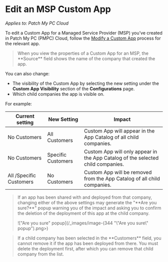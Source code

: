 # Edit an MSP Custom App

_Applies to: Patch My PC Cloud_

To edit a Custom App for a Managed Service Provider (MSP) you’ve created in Patch My PC (PMPC) Cloud, follow the [Modify a Custom App](../../custom-apps/modify-a-custom-app.md) process for the relevant app.

<blockquote class="wp-block-quote is-note">
<p>When you view the properties of a Custom App for an MSP, the **Source** field shows the name of the company that created the app.</p>
</blockquote>

You can also change:

* The visibility of the Custom App by selecting the new setting under the **Custom App Visibility** section of the **Configurations** page.
* Which child companies the app is visible on.

For example:

| Current setting         | New Setting        | Impact                                                                          |
| ----------------------- | ------------------ | ------------------------------------------------------------------------------- |
| No Customers            | All Customers      | Custom App will appear in the App Catalog of all child companies.               |
| No Customers            | Specific Customers | Custom App will only appear in the App Catalog of the selected child companies. |
| All /Specific Customers | No Customers       | Custom App will be removed from the App Catalog of all child companies.         |

<blockquote class="wp-block-quote is-important">
<p>If an app has been shared with and deployed from that company, changing either of the above settings may generate the "**Are you sure?**" popup warning you of the impact and asking you to confirm the deletion of the deployment of this app at the child company.</p>
<p>!["Are you sure" popup](/_images/image-(344 "\"Are you sure\" popup").png>)</p>
</blockquote>

<blockquote class="wp-block-quote is-note">
<p>If a child company has been selected in the **Customers** field, you cannot remove it if the app has been deployed from there. You must delete the deployment first, after which you can remove that child company from the list.</p>
</blockquote>